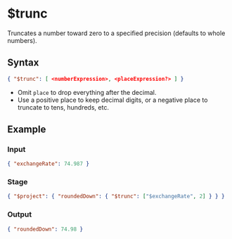 # $trunc

Truncates a number toward zero to a specified precision (defaults to whole numbers).

## Syntax

```json
{ "$trunc": [ <numberExpression>, <placeExpression?> ] }
```

- Omit `place` to drop everything after the decimal.
- Use a positive place to keep decimal digits, or a negative place to truncate to tens, hundreds, etc.

## Example

### Input

```json
{ "exchangeRate": 74.987 }
```

### Stage

```json
{ "$project": { "roundedDown": { "$trunc": ["$exchangeRate", 2] } } }
```

### Output

```json
{ "roundedDown": 74.98 }
```
